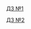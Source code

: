 [ДЗ №1](https://github.com/AlexKos36/Ylab-qa-intensive/tree/Homework-1)

[ДЗ №2](https://github.com/AlexKos36/Ylab-qa-intensive/tree/homework-2)
